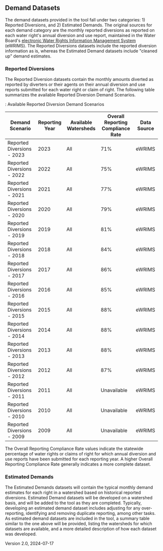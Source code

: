 ## Demand Datasets

The demand datasets provided in the tool fall under two categories: 1) Reported Diversions, and 2) Estimated Demands. The original sources for each demand category are the monthly reported diversions as reported on each water right's annual diversion and use report, maintained in the Water Board's [electronic Water Rights Information Management System]() (eWRIMS). The Reported Diversions datasets include the reported diversion information as is, whereas the Estimated Demand datasets include "cleaned up" demand estimates.  

### Reported Diversions  

The Reported Diversion datasets contain the monthly amounts diverted as reported by diverters or their agents on their annual diversion and use reports submitted for each water right or claim of right. The following table summarizes the available Reported Diversion Demand Scenarios.  

: Available Reported Diversion Demand Scenarios  

| Demand Scenario            | Reporting Year | Available Watersheds | Overall Reporting Compliance Rate | Data Source |
|--------------|--------------|--------------|-----------------|--------------|
| Reported Diversions - 2023 | 2023           | All                  | 71%                               | eWRIMS      |
| Reported Diversions - 2022 | 2022           | All                  | 75%                               | eWRIMS      |
| Reported Diversions - 2021 | 2021           | All                  | 77%                               | eWRIMS      |
| Reported Diversions - 2020 | 2020           | All                  | 79%                               | eWRIMS      |
| Reported Diversions - 2019 | 2019           | All                  | 81%                               | eWRIMS      |
| Reported Diversions - 2018 | 2018           | All                  | 84%                               | eWRIMS      |
| Reported Diversions - 2017 | 2017           | All                  | 86%                               | eWRIMS      |
| Reported Diversions - 2016 | 2016           | All                  | 85%                               | eWRIMS      |
| Reported Diversions - 2015 | 2015           | All                  | 88%                               | eWRIMS      |
| Reported Diversions - 2014 | 2014           | All                  | 88%                               | eWRIMS      |
| Reported Diversions - 2013 | 2013           | All                  | 88%                               | eWRIMS      |
| Reported Diversions - 2012 | 2012           | All                  | 87%                               | eWRIMS      |
| Reported Diversions - 2011 | 2011           | All                  | Unavailable                       | eWRIMS      |
| Reported Diversions - 2010 | 2010           | All                  | Unavailable                       | eWRIMS      |
| Reported Diversions - 2009 | 2009           | All                  | Unavailable                       | eWRIMS      |  
  

The Overall Reporting Compliance Rate values indicate the statewide percentage of water rights or claims of right for which annual diversion and use reports have been submitted for each reporting year. A higher Overall Reporting Compliance Rate generally indicates a more complete dataset.  

### Estimated Demands  

The Estimated Demands datasets will contain the typical monthly demand estimates for each right in a watershed based on historical reported diversions. Estimated Demand datasets will be developed on a watershed basis, and will be added to the tool as they are completed. Typically, developing an estimated demand dataset includes adjusting for any over-reporting, identifying and removing duplicate reporting, among other tasks. As estimated demand datasets are included in the tool, a summary table similar to the one above will be provided, listing the watersheds for which datasets are available, and a more detailed description of how each dataset was developed.  

Version 2.0, 2024-07-17

